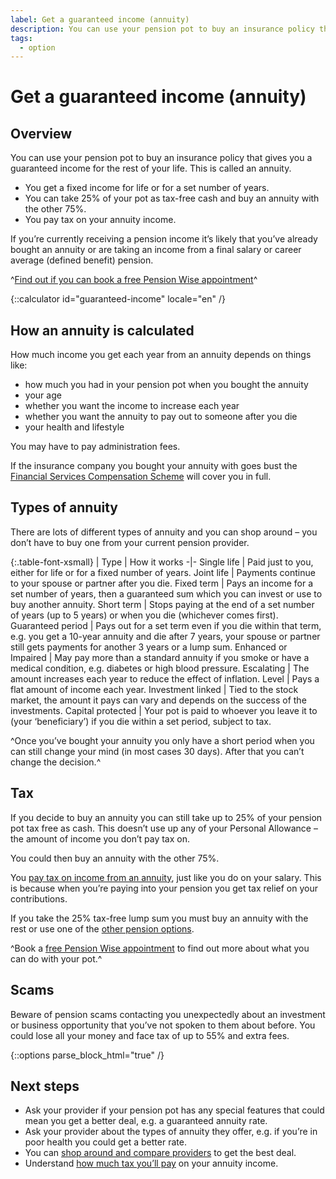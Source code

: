 ```yaml
---
label: Get a guaranteed income (annuity)
description: You can use your pension pot to buy an insurance policy that guarantees you an income for the rest of your life.
tags:
  - option
---
```


# Get a guaranteed income (annuity)

## Overview

You can use your pension pot to buy an insurance policy that gives you a guaranteed income for the rest of your life. This is called an annuity.

- You get a fixed income for life or for a set number of years.
- You can take 25% of your pot as tax-free cash and buy an annuity with the other 75%.
- You pay tax on your annuity income.

If you’re currently receiving a pension income it’s likely that you’ve already bought an annuity or are taking an income from a final salary or career average (defined benefit) pension.

^[Find out if you can book a free Pension Wise appointment](/en/pension-type-tool)^

{::calculator id="guaranteed-income" locale="en" /}

## How an annuity is calculated

How much income you get each year from an annuity depends on things like:

- how much you had in your pension pot when you bought the annuity
- your age
- whether you want the income to increase each year
- whether you want the annuity to pay out to someone after you die
- your health and lifestyle

You may have to pay administration fees.

If the insurance company you bought your annuity with goes bust the [Financial Services Compensation Scheme](/en/protection) will cover you in full.

## Types of annuity

There are lots of different types of annuity and you can shop around – you don’t have to buy one from your current pension provider.

{:.table-font-xsmall}
| Type | How it works
-|-
Single life | Paid just to you, either for life or for a fixed number of years.
Joint life | Payments continue to your spouse or partner after you die.
Fixed term | Pays an income for a set number of years, then a guaranteed sum which you can invest or use to buy another annuity.
Short term | Stops paying at the end of a set number of years (up to 5 years) or when you die (whichever comes first).
Guaranteed period | Pays out for a set term even if you die within that term, e.g. you get a 10-year annuity and die after 7 years, your spouse or partner still gets payments for another 3 years or a lump sum.
Enhanced or Impaired | May pay more than a standard annuity if you smoke or have a medical condition, e.g. diabetes or high blood pressure.
Escalating | The amount increases each year to reduce the effect of inflation.
Level | Pays a flat amount of income each year.
Investment linked | Tied to the stock market, the amount it pays can vary and depends on the success of the investments.
Capital protected | Your pot is paid to whoever you leave it to (your ‘beneficiary’) if you die within a set period, subject to tax.

^Once you’ve bought your annuity you only have a short period when you can still change your mind (in most cases 30 days). After that you can’t change the decision.^

## Tax

If you decide to buy an annuity you can still take up to 25% of your pension pot tax free as cash. This doesn’t use up any of your Personal Allowance – the amount of income you don’t pay tax on.

You could then buy an annuity with the other 75%.

You [pay tax on income from an annuity](/en/tax), just like you do on your salary. This is because when you’re paying into your pension you get tax relief on your contributions.

If you take the 25% tax-free lump sum you must buy an annuity with the rest or use one of the [other pension options](/en/pension-pot-options).

^Book a [free Pension Wise appointment](/en/appointments?icn=book-appointment&amp;ici=bottom-guaranteed-income) to find out more about what you can do with your pot.^

## Scams
Beware of pension scams contacting you unexpectedly about an investment or business opportunity that you’ve not spoken to them about before. You could lose all your money and face tax of up to 55% and extra fees.

{::options parse_block_html="true" /}
<div class="next-steps next-steps--guaranteed-income">

## Next steps

- Ask your provider if your pension pot has any special features that could mean you get a better deal, e.g. a guaranteed annuity rate.
- Ask your provider about the types of annuity they offer, e.g. if you’re in poor health you could get a better rate.
- You can [shop around and compare providers](/en/shop-around) to get the best deal.
- Understand [how much tax you’ll pay](/en/tax) on your annuity income.

</div>
